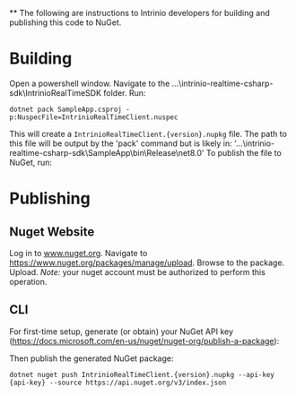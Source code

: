 ** The following are instructions to Intrinio developers for building and publishing this code to NuGet.

# Building

Open a powershell window. Navigate to the ...\intrinio-realtime-csharp-sdk\IntrinioRealTimeSDK folder. Run:

```
dotnet pack SampleApp.csproj -p:NuspecFile=IntrinioRealTimeClient.nuspec
```

This will create a `IntrinioRealTimeClient.{version}.nupkg` file. The path to this file will be output by the 'pack' command but is likely in:
'...\intrinio-realtime-csharp-sdk\SampleApp\bin\Release\net8.0\'
To publish the file to NuGet, run:

# Publishing

## Nuget Website
Log in to www.nuget.org. Navigate to https://www.nuget.org/packages/manage/upload. Browse to the package. Upload.
*Note:* your nuget account must be authorized to perform this operation.

## CLI
For first-time setup, generate (or obtain) your NuGet API key (https://docs.microsoft.com/en-us/nuget/nuget-org/publish-a-package):

Then publish the generated NuGet package:

```
dotnet nuget push IntrinioRealTimeClient.{version}.nupkg --api-key {api-key} --source https://api.nuget.org/v3/index.json
```
